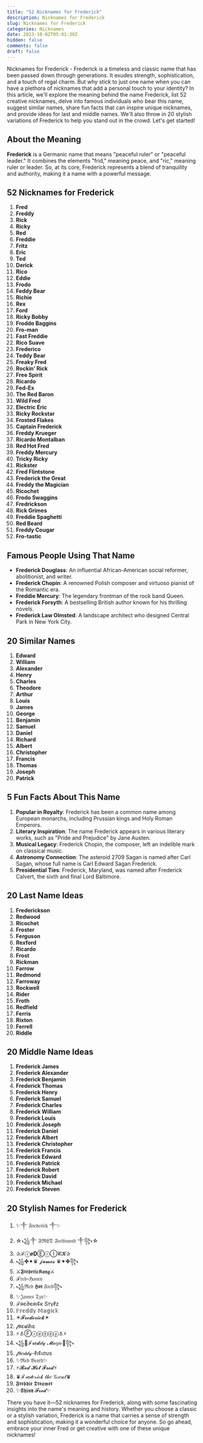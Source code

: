 ```yaml
---
title: "52 Nicknames for Frederick"
description: Nicknames for Frederick
slug: Nicknames for Frederick
categories: Nicknames
date: 2023-10-02T05:01:30Z
hidden: false
comments: false
draft: false
---
```


Nicknames for Frederick - Frederick is a timeless and classic name that has been passed down through generations. It exudes strength, sophistication, and a touch of regal charm. But why stick to just one name when you can have a plethora of nicknames that add a personal touch to your identity? In this article, we'll explore the meaning behind the name Frederick, list 52 creative nicknames, delve into famous individuals who bear this name, suggest similar names, share fun facts that can inspire unique nicknames, and provide ideas for last and middle names. We'll also throw in 20 stylish variations of Frederick to help you stand out in the crowd. Let's get started!

## About the Meaning

**Frederick** is a Germanic name that means "peaceful ruler" or "peaceful leader." It combines the elements "frid," meaning peace, and "ric," meaning ruler or leader. So, at its core, Frederick represents a blend of tranquility and authority, making it a name with a powerful message.

## 52 Nicknames for Frederick

1. **Fred**
2. **Freddy**
3. **Rick**
4. **Ricky**
5. **Red**
6. **Freddie**
7. **Fritz**
8. **Eric**
9. **Ted**
10. **Derick**
11. **Rico**
12. **Eddie**
13. **Frodo**
14. **Feddy Bear**
15. **Richie**
16. **Rex**
17. **Ford**
18. **Ricky Bobby**
19. **Froddo Baggins**
20. **Fro-man**
21. **Fast Freddie**
22. **Rico Suave**
23. **Frederico**
24. **Teddy Bear**
25. **Freaky Fred**
26. **Rockin' Rick**
27. **Free Spirit**
28. **Ricardo**
29. **Fed-Ex**
30. **The Red Baron**
31. **Wild Fred**
32. **Electric Eric**
33. **Ricky Rockstar**
34. **Frosted Flakes**
35. **Captain Frederick**
36. **Freddy Krueger**
37. **Ricardo Montalban**
38. **Red Hot Fred**
39. **Freddy Mercury**
40. **Tricky Ricky**
41. **Rickster**
42. **Fred Flintstone**
43. **Frederick the Great**
44. **Freddy the Magician**
45. **Ricochet**
46. **Frodo Swaggins**
47. **Fredrickson**
48. **Rick Grimes**
49. **Freddie Spaghetti**
50. **Red Beard**
51. **Freddy Cougar**
52. **Fro-tastic**

## Famous People Using That Name

- **Frederick Douglass**: An influential African-American social reformer, abolitionist, and writer.
- **Frederick Chopin**: A renowned Polish composer and virtuoso pianist of the Romantic era.
- **Freddie Mercury**: The legendary frontman of the rock band Queen.
- **Frederick Forsyth**: A bestselling British author known for his thrilling novels.
- **Frederick Law Olmsted**: A landscape architect who designed Central Park in New York City.

## 20 Similar Names

1. **Edward**
2. **William**
3. **Alexander**
4. **Henry**
5. **Charles**
6. **Theodore**
7. **Arthur**
8. **Louis**
9. **James**
10. **George**
11. **Benjamin**
12. **Samuel**
13. **Daniel**
14. **Richard**
15. **Albert**
16. **Christopher**
17. **Francis**
18. **Thomas**
19. **Joseph**
20. **Patrick**

## 5 Fun Facts About This Name

1. **Popular in Royalty**: Frederick has been a common name among European monarchs, including Prussian kings and Holy Roman Emperors.
2. **Literary Inspiration**: The name Frederick appears in various literary works, such as "Pride and Prejudice" by Jane Austen.
3. **Musical Legacy**: Frederick Chopin, the composer, left an indelible mark on classical music.
4. **Astronomy Connection**: The asteroid 2709 Sagan is named after Carl Sagan, whose full name is Carl Edward Sagan Frederick.
5. **Presidential Ties**: Frederick, Maryland, was named after Frederick Calvert, the sixth and final Lord Baltimore.

## 20 Last Name Ideas

1. **Frederickson**
2. **Redwood**
3. **Ricochet**
4. **Froster**
5. **Ferguson**
6. **Rexford**
7. **Ricardo**
8. **Frost**
9. **Rickman**
10. **Farrow**
11. **Redmond**
12. **Farroway**
13. **Rockwell**
14. **Rider**
15. **Froth**
16. **Redfield**
17. **Ferris**
18. **Rixton**
19. **Ferrell**
20. **Riddle**

## 20 Middle Name Ideas

1. **Frederick James**
2. **Frederick Alexander**
3. **Frederick Benjamin**
4. **Frederick Thomas**
5. **Frederick Henry**
6. **Frederick Samuel**
7. **Frederick Charles**
8. **Frederick William**
9. **Frederick Louis**
10. **Frederick Joseph**
11. **Frederick Daniel**
12. **Frederick Albert**
13. **Frederick Christopher**
14. **Frederick Francis**
15. **Frederick Edward**
16. **Frederick Patrick**
17. **Frederick Robert**
18. **Frederick David**
19. **Frederick Michael**
20. **Frederick Steven**

## 20 Stylish Names for Frederick

1. ✨༒ 𝔉𝔯𝔢𝔡𝔢𝔯𝔦𝔠𝔨 ༒✨
2. ☆꧁༒ 𝔉ℜ𝔈𝔇 𝔉𝔢𝔯𝔡𝔦𝔫𝔞𝔫𝔡 ༒꧂☆
3. ✰ℱⓡ𝒆𝐃ⒺⓡⒾ𝓒𝓚✰
4. ꧁✤✦♛ 𝓳𝓪𝓶𝓮𝓼 ♛✦✤꧂
5. ⚔️𝕱𝖗𝖊𝖉𝖊𝖗𝖎𝖈𝕶𝖆𝖓𝖌⚔️
6. ℱ𝔯𝔢𝔡-ℌ𝔬𝔫𝔢𝔶
7. ꧁ℜ𝔢𝔡 𝕳𝖔𝖙 𝔉𝔯𝔢𝔡꧂
8. ✨𝔍𝔞𝔪𝔢𝔰 𝔗𝔷𝔶✨
9. ℱяє∂єяι¢к Sтүℓz
10. 𝔽𝕣𝕖𝕕𝕕𝕪 𝕄𝕒𝕘𝕚𝕔𝕜
11. ✴️𝓕𝓻𝓮𝓭𝓮𝓻𝓲𝓬𝓴✴️
12. 𝒻яεᖙ∂ιε
13. ⚡⚓Ⓕⓡⓔⓓⓓⓨ⚓⚡
14. ꧁🌟ℱ𝓻𝒆𝓭𝒹𝓎 𝓜𝒶𝑔𝒾𝒸🌟꧂
15. 𝒻я𝑒𝒹𝒹𝓎-ℓι¢ισυѕ
16. ✨ℜ𝔢𝔡 𝔅𝔢𝔞𝔯𝔡✨
17. ⚡𝓡𝓮𝓭 𝓗𝓸𝓽 𝓕𝓻𝓮𝓭⚡
18. ♛ℱ𝓇𝒆𝒹𝑒𝓇𝒾𝒸𝓀 𝓉𝒽𝑒 𝒢𝓇𝑒𝒶𝓉♛
19. 𝕱𝖗𝖊𝖉𝖉𝖎𝖊 𝕯𝖗𝖊𝖆𝖒𝖊𝖗
20. ✨𝕾𝖍𝖎𝖓𝖞 𝓕𝓻𝓮𝓭✨

There you have it—52 nicknames for Frederick, along with some fascinating insights into the name's meaning and history. Whether you choose a classic or a stylish variation, Frederick is a name that carries a sense of strength and sophistication, making it a wonderful choice for anyone. So go ahead, embrace your inner Fred or get creative with one of these unique nicknames!